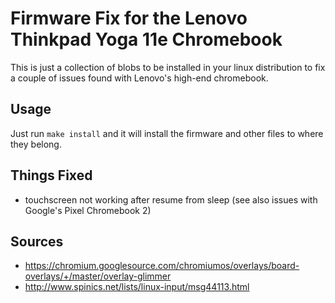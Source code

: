 Firmware Fix for the Lenovo Thinkpad Yoga 11e Chromebook
========================================================

This is just a collection of blobs to be installed in your linux
distribution to fix a couple of issues found with Lenovo's high-end
chromebook.

Usage
-----

Just run ``make install`` and it will install the firmware and other
files to where they belong.

Things Fixed
------------

- touchscreen not working after resume from sleep (see also issues
  with Google's Pixel Chromebook 2)

Sources
-------

- https://chromium.googlesource.com/chromiumos/overlays/board-overlays/+/master/overlay-glimmer
- http://www.spinics.net/lists/linux-input/msg44113.html
